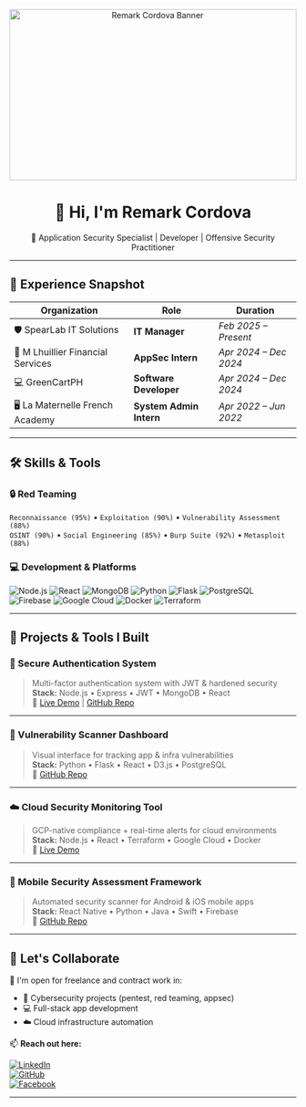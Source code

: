 <!-- BANNER -->
<p align="center">
 <img src="https://raw.githubusercontent.com/markybit/markybit/main/assets/banner.png" alt="Remark Cordova Banner" width="100%" height="300">
</p>

<h1 align="center">👋 Hi, I'm Remark Cordova</h1>

<p align="center">
  💼 Application Security Specialist | Developer | Offensive Security Practitioner <br/>
</p>

---

## 💼 Experience Snapshot

| Organization | Role | Duration |
|-------------|------|----------|
| 🛡️ SpearLab IT Solutions | **IT Manager** | _Feb 2025 – Present_ |
| 🔐 M Lhuillier Financial Services | **AppSec Intern** | _Apr 2024 – Dec 2024_ |
| 💻 GreenCartPH | **Software Developer** | _Apr 2024 – Dec 2024_ |
| 🖥️ La Maternelle French Academy | **System Admin Intern** | _Apr 2022 – Jun 2022_ |

---

## 🛠️ Skills & Tools

### 🔒 Red Teaming
`Reconnaissance (95%)` • `Exploitation (90%)` • `Vulnerability Assessment (88%)`  
`OSINT (90%)` • `Social Engineering (85%)` • `Burp Suite (92%)` • `Metasploit (88%)`

### 💻 Development & Platforms

![Node.js](https://img.shields.io/badge/Node.js-339933?style=flat-square&logo=nodedotjs&logoColor=white)
![React](https://img.shields.io/badge/React-20232A?style=flat-square&logo=react&logoColor=61DAFB)
![MongoDB](https://img.shields.io/badge/MongoDB-4DB33D?style=flat-square&logo=mongodb&logoColor=white)
![Python](https://img.shields.io/badge/Python-3776AB?style=flat-square&logo=python&logoColor=white)
![Flask](https://img.shields.io/badge/Flask-000000?style=flat-square&logo=flask)
![PostgreSQL](https://img.shields.io/badge/PostgreSQL-4169E1?style=flat-square&logo=postgresql&logoColor=white)
![Firebase](https://img.shields.io/badge/Firebase-FFCA28?style=flat-square&logo=firebase&logoColor=black)
![Google Cloud](https://img.shields.io/badge/Google%20Cloud-4285F4?style=flat-square&logo=google-cloud&logoColor=white)
![Docker](https://img.shields.io/badge/Docker-2496ED?style=flat-square&logo=docker&logoColor=white)
![Terraform](https://img.shields.io/badge/Terraform-7B42BC?style=flat-square&logo=terraform&logoColor=white)

---

## 🚀 Projects & Tools I Built

### 🔐 Secure Authentication System  
> Multi-factor authentication system with JWT & hardened security  
**Stack:** Node.js • Express • JWT • MongoDB • React  
🔗 [Live Demo](#) | [GitHub Repo](#)

---

### 🧪 Vulnerability Scanner Dashboard  
> Visual interface for tracking app & infra vulnerabilities  
**Stack:** Python • Flask • React • D3.js • PostgreSQL  
🔗 [GitHub Repo](#)

---

### ☁️ Cloud Security Monitoring Tool  
> GCP-native compliance + real-time alerts for cloud environments  
**Stack:** Node.js • React • Terraform • Google Cloud • Docker  
🔗 [Live Demo](#)

---

### 📱 Mobile Security Assessment Framework  
> Automated security scanner for Android & iOS mobile apps  
**Stack:** React Native • Python • Java • Swift • Firebase  
🔗 [GitHub Repo](#)

---

## 🤝 Let's Collaborate

💬 I'm open for freelance and contract work in:
- 🔐 Cybersecurity projects (pentest, red teaming, appsec)
- 💻 Full-stack app development
- ☁️ Cloud infrastructure automation

📫 **Reach out here:**

[![LinkedIn](https://img.shields.io/badge/LinkedIn-0A66C2?style=flat&logo=linkedin&logoColor=white)](https://www.linkedin.com/in/remark-cordova-5a1775221/)  
[![GitHub](https://img.shields.io/badge/GitHub-181717?style=flat&logo=github&logoColor=white)](https://github.com/markybit)  
[![Facebook](https://img.shields.io/badge/Facebook-1877F2?style=flat&logo=facebook&logoColor=white)](https://www.facebook.com/remarkcordova30)

---
